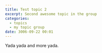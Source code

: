 ```yaml
---
title: Test topic 2
excerpt: Second awesome topic in the group
categories:
  - topics
  - my topic group
date: 3006-09-22 00:01
---
```


Yada yada and more yada.
